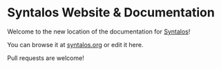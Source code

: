 # Syntalos Website & Documentation

Welcome to the new location of the documentation for
[Syntalos](https://github.com/syntalos/syntalos)!

You can browse it at [syntalos.org](https://syntalos.org/)
or edit it here.

Pull requests are welcome!
